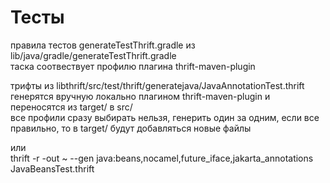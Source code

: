 # Тесты

правила тестов generateTestThrift.gradle из lib/java/gradle/generateTestThrift.gradle  
таска соотвествует профилю плагина thrift-maven-plugin

трифты из libthrift/src/test/thrift/generatejava/JavaAnnotationTest.thrift  
генерятся вручную локально плагином thrift-maven-plugin и переносятся из target/ в src/  
все профили сразу выбирать нельзя, генерить один за одним, если все правильно, то в target/ будут добавляться новые
файлы

или  
thrift -r -out ~ --gen java:beans,nocamel,future_iface,jakarta_annotations JavaBeansTest.thrift


